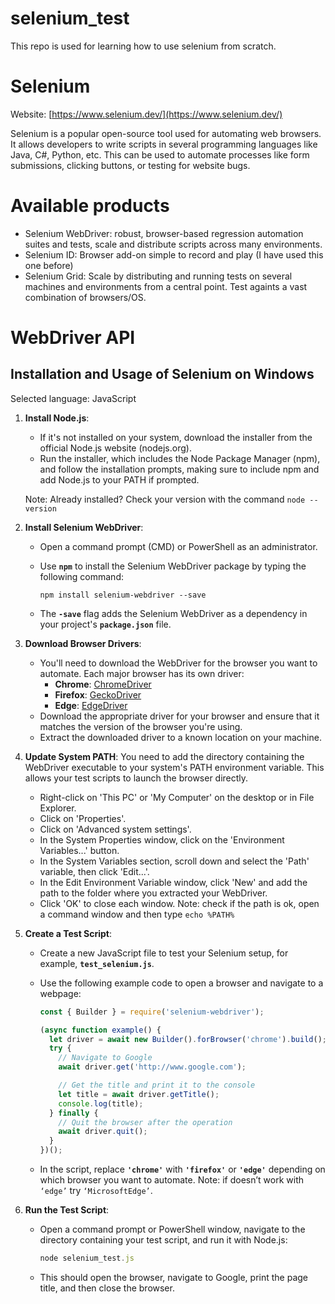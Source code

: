# selenium_test

This repo is used for learning how to use selenium from scratch.

# Selenium

Website: [https://www.selenium.dev/](https://www.selenium.dev/)

Selenium is a popular open-source tool used for automating web browsers. It allows developers to write scripts in several programming languages like Java, C#, Python, etc. This can be used to automate processes like form submissions, clicking buttons, or testing for website bugs.

# Available products

- Selenium WebDriver: robust, browser-based regression automation suites and tests, scale and distribute scripts across many environments.
- Selenium ID: Browser add-on simple to record and play (I have used this one before)
- Selenium Grid: Scale by distributing and running tests on several machines and environments from a central point. Test againts a vast combination of browsers/OS.

# WebDriver API

## Installation and Usage of Selenium on Windows

Selected language: JavaScript

1. **Install Node.js**:

   - If it's not installed on your system, download the installer from the official Node.js website (nodejs.org).
   - Run the installer, which includes the Node Package Manager (npm), and follow the installation prompts, making sure to include npm and add Node.js to your PATH if prompted.

   Note: Already installed? Check your version with the command `node --version`

2. **Install Selenium WebDriver**:

   - Open a command prompt (CMD) or PowerShell as an administrator.
   - Use **`npm`** to install the Selenium WebDriver package by typing the following command:

     ```
     npm install selenium-webdriver --save
     ```

   - The **`-save`** flag adds the Selenium WebDriver as a dependency in your project's **`package.json`** file.

3. **Download Browser Drivers**:
   - You'll need to download the WebDriver for the browser you want to automate. Each major browser has its own driver:
     - **Chrome**: [ChromeDriver](https://sites.google.com/a/chromium.org/chromedriver/)
     - **Firefox**: [GeckoDriver](https://github.com/mozilla/geckodriver/releases)
     - **Edge**: [EdgeDriver](https://developer.microsoft.com/en-us/microsoft-edge/tools/webdriver/)
   - Download the appropriate driver for your browser and ensure that it matches the version of the browser you're using.
   - Extract the downloaded driver to a known location on your machine.
4. **Update System PATH**: You need to add the directory containing the WebDriver executable to your system's PATH environment variable. This allows your test scripts to launch the browser directly.
   - Right-click on 'This PC' or 'My Computer' on the desktop or in File Explorer.
   - Click on 'Properties'.
   - Click on 'Advanced system settings'.
   - In the System Properties window, click on the 'Environment Variables...' button.
   - In the System Variables section, scroll down and select the 'Path' variable, then click 'Edit...'.
   - In the Edit Environment Variable window, click 'New' and add the path to the folder where you extracted your WebDriver.
   - Click 'OK' to close each window.
     Note: check if the path is ok, open a command window and then type `echo %PATH%`
5. **Create a Test Script**:

   - Create a new JavaScript file to test your Selenium setup, for example, **`test_selenium.js`**.
   - Use the following example code to open a browser and navigate to a webpage:

     ```jsx
     const { Builder } = require('selenium-webdriver');

     (async function example() {
       let driver = await new Builder().forBrowser('chrome').build();
       try {
         // Navigate to Google
         await driver.get('http://www.google.com');

         // Get the title and print it to the console
         let title = await driver.getTitle();
         console.log(title);
       } finally {
         // Quit the browser after the operation
         await driver.quit();
       }
     })();
     ```

   - In the script, replace **`'chrome'`** with **`'firefox'`** or **`'edge'`** depending on which browser you want to automate.
     Note: if doesn’t work with `‘edge’` try `‘MicrosoftEdge’`.

6. **Run the Test Script**:

   - Open a command prompt or PowerShell window, navigate to the directory containing your test script, and run it with Node.js:

     ```jsx
     node selenium_test.js
     ```

   - This should open the browser, navigate to Google, print the page title, and then close the browser.
